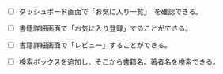 - [ ] ダッシュボード画面で「お気に入り一覧」　を確認できる。

- [ ] 書籍詳細画面で「お気に入り登録」することができる。

- [ ] 書籍詳細画面で「レビュー」することができる。

- [ ] 検索ボックスを追加し、そこから書籍名、著者名を検索できる。